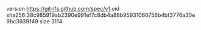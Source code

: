 version https://git-lfs.github.com/spec/v1
oid sha256:38c985919ab2390e991ef7c8db4a88b95931060756b4bf3776a30e9bc3939149
size 3114
